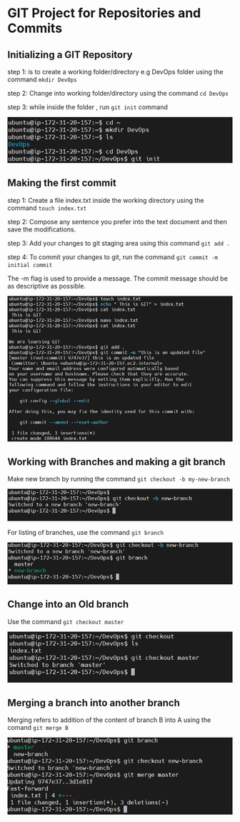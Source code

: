# GIT Project for Repositories and Commits 

## Initializing a GIT Repository

step 1:  is to create a working folder/directory e.g DevOps folder using the command `mkdir DevOps`

step 2: Change into working folder/directory using the command `cd DevOps`

step 3: while inside the folder , run `git init` command

![initialize folder](./Images/initialize_git_folder.PNG)

## Making the first commit

step 1: Create a file index.txt inside the working directory using the command `touch index.txt`

step 2: Compose any sentence you prefer into the text document and then save the modifications.

step 3: Add your changes to git staging area using this command `git add .`

step 4: To commit your changes to git, run the command `git commit -m initial commit`

The -m flag is used to provide a message. The commit message should be as descriptive as possible.

![git file command](./Images/git_file_commit.PNG)


## Working with Branches and making a git branch

Make new branch by running the command `git checkout -b my-new-branch`

![git branch](./Images/git_branch.PNG)


For listing of branches, use the command `git branch`

![git branch list ](./Images/git_branch_list.PNG)

## Change into an Old branch

Use the command `git checkout master`

![change to old branch](./Images/change_to_old_branch.PNG) 

## Merging a branch into another branch 

Merging refers to addition of the content of branch B into A using the comand `git merge B`

![git merge](./Images/git_merge.PNG)

